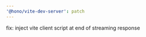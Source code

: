 ```yaml
---
'@hono/vite-dev-server': patch
---
```


fix: inject vite client script at end of streaming response
